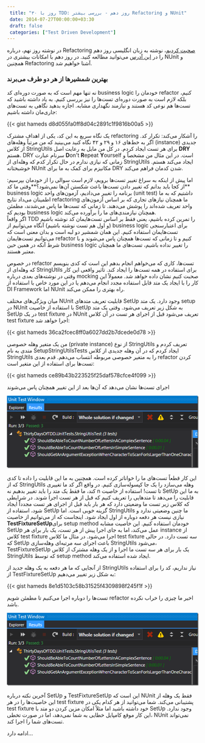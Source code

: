 ```yaml
---
 title: "۳۰ روز با TDD: روز دهم - بررسی بیشتر Refactoring‌ و NUnit" 
 date: 2014-07-27T00:00:00+03:30
 draft: false 
 categories: ["Test Driven Development"]
---
```



در نوشته روز نهم، درباره Refactoring [صحبت کردیم](/post/87-۳۰-روز-با-tdd--روز-نهم---مقدمات-refactoring/)، نوشته به زبان انگلیسی روز دهم را در [این آدرس](http://blogs.telerik.com/james-bender/posts.aspx/13-09-30/30-days-of-tdd-day-ten-more-refactoring-and-nunit-features) می‌توانید مطالعه کنید. در روز دهم با امکانات بیشتری در NUnit و همچنین Refactoring آشنا خواهیم شد.



### بهترین شمشیرها از هر دو طرف می‌برند



نه تنها مهم است که به صورت دوره‌ای کد business logic خودمان را refactor کنیم، بلکه لازم است به صورت دوره‌ای تست‌ها را نیز بررسی کنیم. به یاد داشته باشید که تست‌ها هم نوعی کد هستند و نیازمند نگهداری مشابه. اجازه بدهید نگاهی به تست‌های جاری‌مان داشته باشیم:


{{< gist hameds d8d055fa0ff8d04c2891c1f9816b00a5 >}}

یک نگاه سریع به این کد، یکی از اهداف مشترک refactoring را آشکار می‌کند: تکرار کد. اگر به خط‌های ۱۶ و ۲۹ و ۴۲ نگاه کنید می‌بینید که من مرتباً وهله‌های (instance) جدیدی از کلاس StringUtils برای هر تست ایجاد کردم. در کل من مایل به رعایت اصل **DRY** هستم. DRY سرنام عبارت **D**on't **R**epeat **Y**ourself است. در این مثال من مشخصاً و زمانی که نیازی ندارم در حال تکرار کدم که وهله‌ای از StringUtils ایجاد می‌کند هستم. خوشبختانه NUnit مکانیزم برای کمک به ما برای DRY شدن کدمان فراهم می‌کند.



اما پیش از اینکه به سراغ تغییر تست‌ها برویم، لازم است سوالی را از خودمان بپرسیم: **از کجا باید بدانم که تغییر دادن تست‌ها باعث شکستن آن‌ها نمی‌شود؟**وقتی ما کد business logic برنامه را تغییر می‌دادیم، آزمون‌های واحد (unit test) داشتیم که به ما اطمینان می‌داد نتایج refactoring ما همچنان نیازهای تجاری که بر اساس آزمون‌های واحد تعریف شده‌اند را پوشش می‌دهند. تا زمانی که تست‌ها ما پاس می‌شدند، مطمئن بودیم که business logic همچنان نیازمندی‌های ما را برآورده می‌کند.   
اگر واقعاً TDD را تمرین کرده باشیم، یعنی فقط بر اساس تست‌هایمان کد نوشته باشیم (و اول هم تست نوشته باشیم) آنگاه می‌توانیم از business logic برای اعتبارسنجی تست‌هایمان استفاده کنیم. این همان شمشیر دو لبه است و بدان معنی است که می‌توانیم تست‌هایمان refactor کنیم و تا زمانی که تست‌ها همچنان پاس می‌شوند و با شرط آنکه در همین حین business logic را تغییر نداده باشیم، تست‌های ما همچنان معتبر هستند.



در خصوص refactor تست‌ها، کاری که می‌خواهم انجام بدهم این است که کدی بنویسم که وهله‌ای از StringUtils برای استفاده در همه تست‌ها را ایجاد کند. تاثیر واقعی این کار وقتی در نوشته‌های بعدی درباره mocking صحبت کنیم نشان داده خواهد شد. معمولاً این کار را با ایجاد یک متد قابل استفاده مجدد انجام می‌دهم یا در این مورد خاص با استفاده از DI Framework اما NUnit راه بهتری را ممکن می‌کند.



میان ویژگی‌های مختلف NUnit قابلیت تعریف متدهای SetUp وجود دارد. یک متد setup در NUnit با استفاده از خاصیت SetUp به شکل زیر تعریف می‌شود. وقتی یک متد SetUp در یک test fixture در NUnit تعریف می‌شود قبل از اجرای هر تست در آن کلاس test fixture اجرا خواهد شد:

{{< gist hameds 36ca2fcec8ff0a6027dd2b7dcede0d78 >}}

من یک متغیر وهله خصوصی (private instance) از نوع StringUtils تعریف کردم و متدی به نام SetupStringUtilsTests ایجاد کردم که در آن وهله جدیدی از کلاس StringUtils‌ را به متغیر خصوصی مربوطه انتساب می‌دهم. قدم بعدی refactor کردن تست‌ها برای استفاده از این متغیر است:



{{< gist hameds ce89b43b223525f25daf578cfce4f099 >}}

اجرای تست‌ها نشان می‌دهد که آن‌ها بعد از این تغییر همچنان پاس می‌شوند



![](/oldimg/image_thumb1ADCD814D3DB6.png)

این کار قطعاً تست‌های ما را خواناتر کرده است. همچنین به ما این قابلیت را داده تا کدی که از StringUtils وهله می‌سازد را یک جا کپسوله‌سازی کنیم. در واقع اگر کد ما تغییری کند، ما فقط یک متد را باید تغییر بدهیم نه n تا تست! استفاده از خاصیت SetUp به ما این قابلیت را می‌دهد تا متدهایی را تعریف کنیم که قبل از هر تست اجرا شوند. در شرایطی که کلاس زیر تست ما وضعیتی دارد که هر بار باید قبل از اجرای هر تست مجدداً ایجاد شود، استفاده از SetUp گزینه خوبی است. اما StringUtils ما چنین وضعیتی ندارد و نیازی نیست هر دفعه دوباره از اول ایجاد شود. اینجاست که از می‌توانیم از خاصیت **TestFixtureSetUp**برای setup method خودمان استفاده کنیم. این خاصیت مشابه SetUp عمل می‌کند، اما به جای اجرا پیش از هر تست، یک بار برای هر instance از کلاس test fixture اجرا می‌شود. در مثال ما کلاس test fixture‌ سه تست دارد. در حالی که SetUp باعث اجرای سه مرتبه‌ای وهله‌سازی StringUtils می‌شود، TestFixtureSetUp یک بار برای هر سه تست ما اجرا و از یک وهله مشترک از کلاس StringUtils که توسط setup method ایجاد شده استفاده می‌کند.





از آنجایی که ما هر دفعه به یک وهله جدید از StringUtils نیاز نداریم، کد را برای استفاده از TestFixtureSetUp به شکل زیر تغییر می‌دهیم:

{{< gist hameds 8e1d5103c58b31525f4309898f245f1f >}}

تست‌ها را دوباره اجرا می‌کنیم تا مطمئن شویم refactor اخیر ما چیزی را خراب نکرده باشد.


![](/oldimg/image_thumb1ADCD814D3DB6.png)

آخرین نکته درباره SetUp و TestFixtureSetUp‌ این است که NUnit فقط یک وهله از این خاصیت‌ها را در هر test fixture پشتیبانی می‌کند. شما می‌توانید از هر کدام یکی در test fixture خود داشته باشید اما مثلاً امکان مزین کردن دو متد با SetUp وجود ندارد. این کار موقع کامپایل خطایی به شما نمی‌دهد، اما در صورت تخطی، NUnit نمی‌تواند تست‌های شما را اجرا کند.



ادامه دارد...

